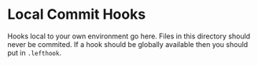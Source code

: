 Local Commit Hooks
===
Hooks local to your own environment go here. Files in this
directory should never be commited. If a hook should be globally
available then you should put in `.lefthook`. 
